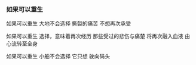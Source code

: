 ### 如果可以重生
如果可以重生
大地不会选择
撕裂的痛苦
不想再次承受

如果可以重生
选择，意味着再次经历
那些受过的悲伤与痛楚
将再次融入血液
由心流转至全身

如果可以重生
小船不会选择
它只想
驶向码头
